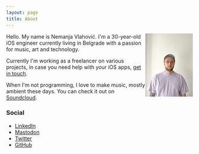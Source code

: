 ```yaml
---
layout: page
title: About
---
```


<img src="about_me.jpg" class="profile-picture" width="128" align="right">

Hello. My name is Nemanja Vlahović.
I'm a 30-year-old iOS engineer currently living in Belgrade with a passion for music, art and technology.

Currently I'm working as a freelancer on various projects, in case you need help with your iOS apps, [get in touch](<mailto: nemanja@nemanjavlahovic.com>).

When I'm not programming, I love to make music, mostly ambient these days. You can check it out on [Soundcloud](https://soundcloud.com/subsidedmusic).

### Social

- [LinkedIn](https://www.linkedin.com/in/nemanja-vlahovic/)
- [Mastodon](https://masto.ai/@nemanjavlahovic)
- [Twitter](http://twitter.com/__nemanja)
- [GitHub](https://github.com/nemanjavlahovic)
